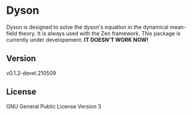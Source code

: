 # Dyson

Dyson is designed to solve the dyson's equation in the dynamical mean-field theory. It is always used with the Zen framework. This package is currently under developement. **IT DOESN'T WORK NOW!**

## Version

v0.1.2-devel.210509

## License

GNU General Public License Version 3
